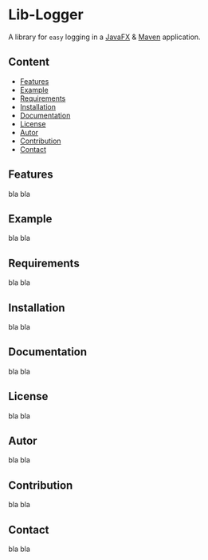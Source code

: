 Lib-Logger
==============

A library for `easy` logging in a [JavaFX](http://docs.oracle.com/javase/8/javase-clienttechnologies.htm) &amp; [Maven](http://maven.apache.org/) application.



Content
-------

* [Features](#Features)
* [Example](#Example)
* [Requirements](#Requirements)
* [Installation](#Installation)
* [Documentation](#Documentation)
* [License](#License)
* [Autor](#Autor)
* [Contribution](#Contribution)
* [Contact](#Contact)



Features<a name="Features" />
--------

bla bla



Example<a name="Example" />
--------

bla bla



Requirements<a name="Requirements" />
------------

bla bla



Installation<a name="Installation" />
------------

bla bla



Documentation<a name="Documentation" />
-------------

bla bla



License<a name="License" />
-------

bla bla



Autor<a name="Autor" />
----

bla bla



Contribution<a name="Contribution" />
------------

bla bla



Contact
-------

bla bla



